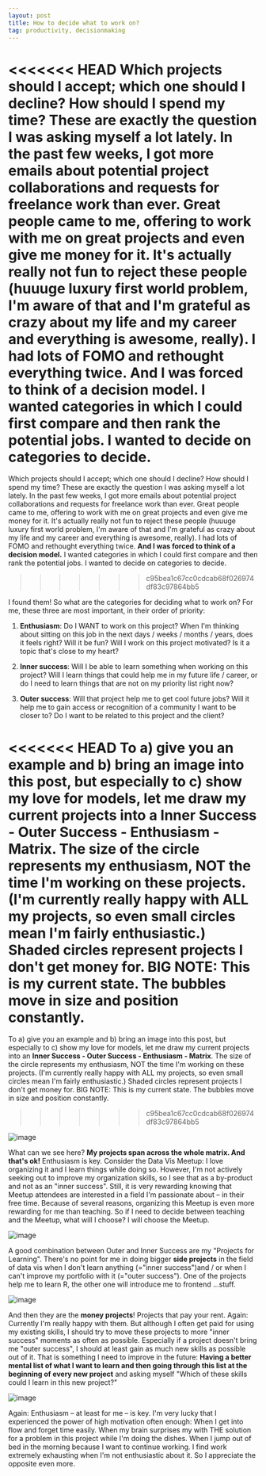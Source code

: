 ```yaml
---
layout: post
title: How to decide what to work on? 
tag: productivity, decisionmaking
---
```



<<<<<<< HEAD
Which projects should I accept; which one should I decline? How should I spend my time? These are exactly the question I was asking myself a lot lately. In the past few weeks, I got more emails about potential project collaborations and requests for freelance work than ever. Great people came to me, offering to work with me on great projects and even give me money for it. It's actually really not fun to reject these people (huuuge luxury first world problem, I'm aware of that and I'm grateful as crazy about my life and my career and everything is awesome, really). I had lots of FOMO and rethought everything twice. **And I was forced to think of a decision model**. I wanted categories in which I could first compare and then rank the potential jobs. I wanted to decide on categories to decide. 
=======
Which projects should I accept; which one should I decline? How should I spend my time? These are exactly the question I was asking myself a lot lately. In the past few weeks, I got more emails about potential project collaborations and requests for freelance work than ever. Great people came to me, offering to work with me on great projects and even give me money for it. It's actually really not fun to reject these people (huuuge luxury first world problem, I'm aware of that and I'm grateful as crazy about my life and my career and everything is awesome, really). I had lots of FOMO and rethought everything twice. **And I was forced to think of a decision model.** I wanted categories in which I could first compare and then rank the potential jobs. I wanted to decide on categories to decide. 
>>>>>>> c95bea1c67cc0cdcab68f026974df83c97864bb5

I found them! So what are the categories for deciding what to work on? For me, these three are most important, in their order of priority:

1. **Enthusiasm**: Do I WANT to work on this project? When I'm thinking about sitting on this job in the next days / weeks / months / years, does it feels right? Will it be fun? Will I work on this project motivated? Is it a topic that's close to my heart? 

2. **Inner success**: Will I be able to learn something when working on this project? Will I learn things that could help me in my future life / career, or do I need to learn things that are not on my priority list right now? 

3. **Outer success**: Will that project help me to get cool future jobs? Will it help me to gain access or recognition of a community I want to be closer to? Do I want to be related to this project and the client? 


<<<<<<< HEAD
To a) give you an example and b) bring an image into this post, but especially to c) show my love for models, let me draw my current projects into a **Inner Success - Outer Success - Enthusiasm - Matrix**. The size of the circle represents my enthusiasm, NOT the time I'm working on these projects. (I'm currently really happy with ALL my projects, so even small circles mean I'm fairly enthusiastic.) Shaded circles represent projects I don't get money for. BIG NOTE: This is my current state. The bubbles move in size and position constantly. 
=======
To a) give you an example and b) bring an image into this post, but especially to c) show my love for models, let me draw my current projects into an **Inner Success - Outer Success - Enthusiasm - Matrix**. The size of the circle represents my enthusiasm, NOT the time I'm working on these projects. (I'm currently really happy with ALL my projects, so even small circles mean I'm fairly enthusiastic.) Shaded circles represent projects I don't get money for. BIG NOTE: This is my current state. The bubbles move in size and position constantly. 
>>>>>>> c95bea1c67cc0cdcab68f026974df83c97864bb5

![image](pic/151202_decide3.gif)

What can we see here? **My projects span across the whole matrix. And that's ok!** Enthusiasm is key. Consider the Data Vis Meetup: I love organizing it and I learn things while doing so. However, I'm not actively seeking out to improve my organization skills, so I see that as a by-product and not as an "inner success". Still, it is very rewarding knowing that Meetup attendees are interested in a field I'm passionate about – in their free time. Because of several reasons, organizing this Meetup is even more rewarding for me than teaching. So if I need to decide between teaching and the Meetup, what will I choose? I will choose the Meetup. 

![image](pic/151202_decide.gif)

A good combination between Outer and Inner Success are my "Projects for Learning". There's no point for me in doing bigger **side projects** in the field of data vis when I don't learn anything (="inner success")and / or when I can't improve my portfolio with it (="outer success"). One of the projects help me to learn R, the other one will introduce me to frontend ...stuff. 

![image](pic/151202_decide1.gif)

And then they are the **money projects**! Projects that pay your rent. Again: Currently I'm really happy with them. But although I often get paid for using my existing skills, I should try to move these projects to more "inner success" moments as often as possible. Especially if a project doesn't bring me "outer success", I should at least gain as much new skills as possible out of it. That is something I need to improve in the future: **Having a better mental list of what I want to learn and then going through this list at the beginning of every new project** and asking myself "Which of these skills could I learn in this new project?"

![image](pic/151202_decide2.gif)

Again: Enthusiasm – at least for me – is key. I'm very lucky that I experienced the power of high motivation often enough: When I get into flow and forget time easily. When my brain surprises my with THE solution for a problem in this project while I'm doing the dishes. When I jump out of bed in the morning because I want to continue working. I find work extremely exhausting when I'm not enthusiastic about it. So I appreciate the opposite even more. 
